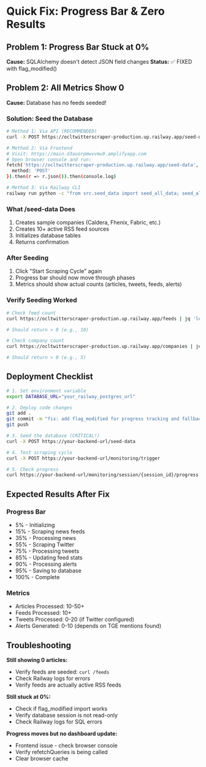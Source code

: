 # Quick Fix: Progress Bar & Zero Results

## Problem 1: Progress Bar Stuck at 0%
**Cause:** SQLAlchemy doesn't detect JSON field changes
**Status:** ✅ FIXED with flag_modified()

## Problem 2: All Metrics Show 0
**Cause:** Database has no feeds seeded!

### Solution: Seed the Database

```bash
# Method 1: Via API (RECOMMENDED)
curl -X POST https://ocltwitterscraper-production.up.railway.app/seed-data

# Method 2: Via Frontend
# Visit: https://main.d3auorpmwvvmu9.amplifyapp.com
# Open browser console and run:
fetch('https://ocltwitterscraper-production.up.railway.app/seed-data', {
  method: 'POST'
}).then(r => r.json()).then(console.log)

# Method 3: Via Railway CLI
railway run python -c "from src.seed_data import seed_all_data; seed_all_data()"
```

### What /seed-data Does
1. Creates sample companies (Caldera, Fhenix, Fabric, etc.)
2. Creates 10+ active RSS feed sources
3. Initializes database tables
4. Returns confirmation

### After Seeding
1. Click "Start Scraping Cycle" again
2. Progress bar should now move through phases
3. Metrics should show actual counts (articles, tweets, feeds, alerts)

### Verify Seeding Worked
```bash
# Check feed count
curl https://ocltwitterscraper-production.up.railway.app/feeds | jq 'length'

# Should return > 0 (e.g., 10)

# Check company count  
curl https://ocltwitterscraper-production.up.railway.app/companies | jq 'length'

# Should return > 0 (e.g., 5)
```

## Deployment Checklist

```bash
# 1. Set environment variable
export DATABASE_URL="your_railway_postgres_url"

# 2. Deploy code changes
git add .
git commit -m "fix: add flag_modified for progress tracking and fallback for empty feeds"
git push

# 3. Seed the database (CRITICAL!)
curl -X POST https://your-backend-url/seed-data

# 4. Test scraping cycle
curl -X POST https://your-backend-url/monitoring/trigger

# 5. Check progress
curl https://your-backend-url/monitoring/session/{session_id}/progress
```

## Expected Results After Fix

### Progress Bar
- 5% - Initializing
- 15% - Scraping news feeds
- 35% - Processing news
- 55% - Scraping Twitter
- 75% - Processing tweets
- 85% - Updating feed stats
- 90% - Processing alerts
- 95% - Saving to database
- 100% - Complete

### Metrics
- Articles Processed: 10-50+
- Feeds Processed: 10+
- Tweets Processed: 0-20 (if Twitter configured)
- Alerts Generated: 0-10 (depends on TGE mentions found)

## Troubleshooting

**Still showing 0 articles:**
- Verify feeds are seeded: `curl /feeds`
- Check Railway logs for errors
- Verify feeds are actually active RSS feeds

**Still stuck at 0%:**
- Check if flag_modified import works
- Verify database session is not read-only
- Check Railway logs for SQL errors

**Progress moves but no dashboard update:**
- Frontend issue - check browser console
- Verify refetchQueries is being called
- Clear browser cache
